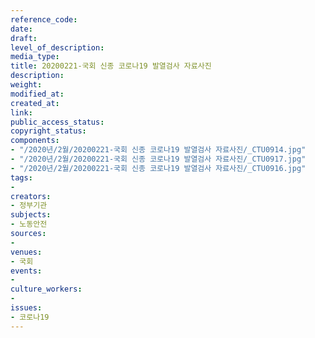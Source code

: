 ```yaml
---
reference_code: 
date: 
draft: 
level_of_description: 
media_type: 
title: 20200221-국회 신종 코로나19 발열검사 자료사진
description: 
weight: 
modified_at: 
created_at: 
link: 
public_access_status: 
copyright_status: 
components:
- "/2020년/2월/20200221-국회 신종 코로나19 발열검사 자료사진/_CTU0914.jpg"
- "/2020년/2월/20200221-국회 신종 코로나19 발열검사 자료사진/_CTU0917.jpg"
- "/2020년/2월/20200221-국회 신종 코로나19 발열검사 자료사진/_CTU0916.jpg"
tags:
- 
creators:
- 정부기관
subjects:
- 노동안전
sources:
- 
venues:
- 국회
events:
- 
culture_workers:
- 
issues:
- 코로나19
---
```

